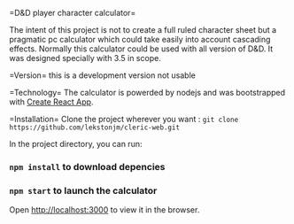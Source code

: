 =D&D player character calculator=

The intent of this project is not to create a full ruled character sheet but a pragmatic pc calculator which could take easily into account cascading effects. Normally this calculator could be used with all version of D&D. It was designed specially with 3.5 in scope.

=Version=
this is a development version not usable

=Technology=
The calculator is powerded by nodejs and was bootstrapped with [Create React App](https://github.com/facebookincubator/create-react-app).

=Installation=
Clone the project wherever you want :
`git clone https://github.com/lekstonjm/cleric-web.git`

In the project directory, you can run:
### `npm install` to download depencies
### `npm start` to launch the calculator
Open [http://localhost:3000](http://localhost:3000) to view it in the browser.
